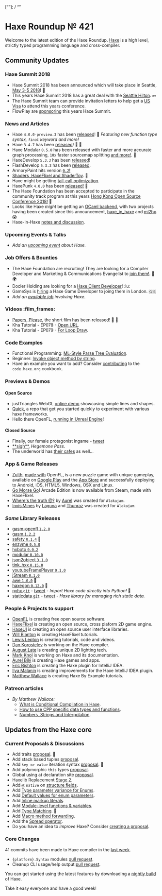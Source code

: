 [_template]: ../templates/roundup.html
[date]: / "2018-03-01 13:33:00"
[modified]: / "2018-03-01 14:13:00"
[published]: / "2018-03-01 14:30:00"
[description]: / "The latest news covering the Haxe community, featuring upcoming talks, the latest HaxeLib releases, game previews and lots more!"
[“”]: / “”

# Haxe Roundup № 421

Welcome to the latest edition of the Haxe Roundup. [Haxe](http://haxe.org/?utm_source=haxe.io) is a high level, strictly typed programming language and cross-compiler.

## Community Updates

### Haxe Summit 2018

- Haxe Summit 2018 has been announced which will take place in Seattle, [May 3-5 2018](https://summit.haxe.org/us/2018/)! :tada:
- This years Haxe Summit 2018 has a great deal with the [Seattle Hilton](https://twitter.com/HaxeSummit/status/953767955338354689). :dollar:
- The Haxe Summit team can provide invitation letters to help get a [US Visa](https://twitter.com/HaxeSummit/status/955646774101897216) to attend this years conference.
- FlowPlay are [sponsoring](http://markets.businessinsider.com/news/stocks/FlowPlay-to-Bring-Inaugural-U-S-Haxe-Summit-to-Seattle-1014968271) this years Haxe Summit.

### News and Articles

- Haxe `4.0.0-preview.3` has been [released](https://haxe.org/download/version/4.0.0-preview.3/)! :tada: _Featuring new function type syntax, `final` keyword and more!_
- Haxe `3.4.7` has been [released](https://community.haxe.org/t/haxe-3-4-7-is-released/462/1)! :star2: :tada:
- Haxe Modular `0.5.0` has been released with faster and more accurate graph processing, `10x` faster sourcemap splitting [and more!](https://twitter.com/elsassph/status/967158013084798976). :star2:
- HaxeDevelop `5.3.3` has been [released](https://twitter.com/haxe_org/status/968832480525672448)!
- FlashDevelop `5.3.3` has been [released](https://twitter.com/flashdevelop/status/966046716301594624).
- ArmoryPaint hits version [`0.2`!](https://twitter.com/luboslenco/status/968559066074288130)
- [Shaders, HaxeFlixel and ShaderToy](https://twitter.com/dixonary_/status/968507085192421376). :star2:
- Haxe might be getting [tail-call optimization](https://twitter.com/nadako/status/967660172431773696).
- HaxePunk `4.0.0` has been [released!](https://twitter.com/HaxePunk/status/962456331029430273) :tada:
- The Haxe Foundation has been accepted to participate in the community track program at this years [Hong Kong Open Source Conference 2018!](https://haxe.org/blog/haxe-track-at-hkoscon-2018/) :star2:
- Looks like Haxe _might_ be getting an [OCaml backend](https://twitter.com/skial/status/962324583608143872), with two projects having been created since this announcement, [haxe_in_haxe](https://github.com/elnabo/haxe_in_haxe) and [ml2hx](https://github.com/nadako/ml2hx). :scream:
- Haxe-in-Haxe [notes and discussion](https://github.com/HaxeFoundation/haxe/issues/6843).


### Upcoming Events & Talks

- _Add an [upcoming event](https://github.com/skial/haxe.io/labels/events) about Haxe._

### Job Offers & Bounties

- The Haxe Foundation are recruiting! They are looking for a Compiler Developer and Marketing & Communications Evangelist to [join them!](https://haxe.org/blog/hf-is-recruiting/). :star2: :earth_africa:
- Docler Holding are looking for a [Haxe Client Developer](https://doclerholding.recruitee.com/o/client-haxe-developer)! :lu:
- GameSys is [hiring](https://twitter.com/gavindeadman/status/952933396841451521) a Haxe Game Developer to joing them in London. :gb:
- _Add an [available job](https://github.com/skial/haxe.io/labels/jobs) involving Haxe_.

### Videos :film_frames:

- [Papers, Please](https://www.youtube.com/watch?v=YFHHGETsxkE), the short film has been released! :star2: :tada:
- Kha Tutorial - EP078 - [Open URL](https://www.youtube.com/watch?v=gVMzjxEKUfE&feature=youtu.be&a=).
- Kha Tutorial - EP079 - [For Loop Draw](https://www.youtube.com/watch?v=WjljFlJBDm8&feature=youtu.be&a=).

### Code Examples

- Functional Programming: [ML-Style Parse Tree Evaluation](https://code.haxe.org/category/functional-programming/functional-style-expression-evaluation.html).
- Beginner: [Invoke object method by string](https://code.haxe.org/category/beginner/reflection-method-call.html).
- Have an example you want to add? Consider [contributing](https://github.com/HaxeFoundation/code-cookbook#contributing-articles) to the `code.haxe.org` cookbook.

### Previews & Demos

#### Open Source

- justTriangles WebGL [online demo](https://twitter.com/Nanjizal_net/status/968653436647542784) showcasing simple lines and shapes.
- [Quick](https://twitter.com/Nanjizal_net/status/968616252313952256), a repo that get you started quickly to experiment with various haxe frameworks.
- Hello there OpenFL, [running in Unreal Engine](https://twitter.com/d0oo0p/status/968935593769086977)!

#### Closed Source

- Finally, our female protagonist ingame - [tweet](https://twitter.com/SUPERCuteAlien/status/968939979580813313)
- [\*\*sigh\*\*](https://twitter.com/ingenoire/status/968581271155826689), _Hegemone Pass_.
- The underworld has [their cafes](https://twitter.com/ingenoire/status/968250924849418241) as well...

### App & Game Releases

- [Zulth](http://zulth.com/), [made with](https://twitter.com/RealyUniqueName/status/969139540282826752) OpenFL, is a new puzzle game with unique gameplay, available on [Google Play](https://play.google.com/store/apps/details?id=com.zulth) and the [App Store](https://itunes.apple.com/app/id1347699607) and successfully deploying to Android, iOS, HTML5, Windows, OSX and Linux.
- [Go Morse Go](http://store.steampowered.com/app/797570/Go_Morse_Go_Arcade_Edition/)! Arcade Edition is now available from Steam, made with HaxeFlixel.
- [Where's the truth @?](https://alakajam.com/2nd-alakajam/180/full-blockfull-blockfull-blockfull-blockfull-blockfull-blockfull-blockfull-block-wheres-full-blockfull-blockfull-blockfull-blockfull-blockth/) by [Aurel](https://twitter.com/AurelDev) was created for `Alakajam`.
- [InvisiMines](https://alakajam.com/2nd-alakajam/151/invisimines/) by [Laguna](https://www.twitter.com/Laguna_999) and [Thunraz](https://www.twitter.com/Thunraz) was created for `Alakajam`.

### _Some_ Library Releases

- [gasm-openfl `1.2.0`](http://lib.haxe.org/p/gasm-openfl)
- [gasm `1.2.2`](http://lib.haxe.org/p/gasm)
- [safety `0.1.4`](http://lib.haxe.org/p/safety) :star2:
- [enzyme `0.5.0`](http://lib.haxe.org/p/enzyme)
- [hxboto `0.0.2`](http://lib.haxe.org/p/hxboto)
- [modular `0.10.0`](http://lib.haxe.org/p/modular)
- [json2object `3.1.0`](http://lib.haxe.org/p/json2object)
- [tink_hxx `0.15.0`](http://lib.haxe.org/p/tink_hxx)
- [youtubeFramePlayer `0.1.0`](http://lib.haxe.org/p/youtubeIFramePlayer)
- [jStream `0.1.0`](http://lib.haxe.org/p/jStream)
- [awe `1.0.0`](http://lib.haxe.org/p/awe) :star2:
- [haxegon `0.12.0`](http://lib.haxe.org/p/haxegon) :star2:
- [pyhx `git`](https://github.com/bendmorris/pyhx) - [tweet](https://twitter.com/bendmorris/status/968373486925336576) - _Import Haxe code directly into Python!_ :star2:
- [staticdata `git`](https://github.com/bendmorris/staticdata) - [tweet](https://twitter.com/bendmorris/status/967881484987023361) - _Haxe library for managing rich static data._

### People & Projects to support

- [OpenFL](https://www.patreon.com/openfl) is creating free open source software.
- [HaxeFlixel](https://www.patreon.com/haxeflixel) is creating an open source, cross plaform 2D game engine.
- [HaxeUI](https://www.patreon.com/haxeui) is creating an open source user interface libraries.
- [Will Blanton](https://www.patreon.com/x01010111) is creating HaxeFlixel tutorials.
- [Lewis Lepton](https://www.patreon.com/lewislepton) is creating tutorials, code and videos.
- [Dan Korostelev](https://www.patreon.com/nadako) is working on the Haxe compiler.
- [August Late](http://www.patreon.com/augustlate) is creating unique 2D lighting tech.
- [Mark Knol](https://www.patreon.com/markknol) is working on Haxe and its documentation.
- [Aurel Bílý](https://www.patreon.com/Aurel300) is creating Haxe games and apps.
- [Eric Bishton](https://www.patreon.com/EricBishton) is creating the Haxe plugin for IntelliJ IDEA.
- [Ilya Malanin](https://www.patreon.com/mayakwd) is creating improvements for the Haxe IntelliJ IDEA plugin.
- [Matthew Wallace](https://www.patreon.com/haxeexamples) is creating Haxe By Example tutorials.

### Patreon articles

- _By Matthew Wallace:_
    - [What is Conditional Compilation in Haxe](https://www.patreon.com/posts/what-is-in-haxe-17203338?utm_medium=social&utm_source=haxe.io&utm_campaign=postshare).
    - [How to use CPP specific data types and functions](https://www.patreon.com/posts/how-to-use-cpp-17203279?utm_medium=social&utm_source=haxe.io&utm_campaign=postshare).
    - [Numbers, Strings and Interpolation](https://www.patreon.com/posts/numbers-strings-17203222?utm_medium=social&utm_source=haxe.io&utm_campaign=postshare).

## Updates from the Haxe core

### Current Proposals & Discussions

- Add traits [proposal](https://github.com/HaxeFoundation/haxe-evolution/pull/40). :star2:
- Add stack based tuples [proposal](https://github.com/HaxeFoundation/haxe-evolution/pull/38).
- Add `key => value` iteration syntax [proposal](https://github.com/HaxeFoundation/haxe-evolution/pull/37). :star2:
- Add polymorphic `this` types [proposal](https://github.com/HaxeFoundation/haxe-evolution/pull/36).
- Global using at declaration site [proposal](https://github.com/HaxeFoundation/haxe-evolution/issues/35).
- Haxelib Replacement [Stage 2](https://github.com/HaxeFoundation/haxe-evolution/issues/34).
- Add `@:native` on [structure fields](https://github.com/HaxeFoundation/haxe-evolution/pull/32).
- Add [Type parameter variance for Enums](https://github.com/HaxeFoundation/haxe-evolution/pull/28).
- Add [Default values for enum parameters](https://github.com/HaxeFoundation/haxe-evolution/issues/27).
- Add [Inline markup literals](https://github.com/HaxeFoundation/haxe-evolution/pull/26).
- Add [Module-level functions & variables](https://github.com/HaxeFoundation/haxe-evolution/pull/24).
- Add [Type Matching](https://github.com/HaxeFoundation/haxe-evolution/pull/20). :star2:
- Add [Macro method forwarding](https://github.com/HaxeFoundation/haxe-evolution/pull/18).
- Add the [Spread operator](https://github.com/HaxeFoundation/haxe-evolution/pull/7).
- Do you have an idea to _improve_ Haxe? Consider [creating a proposal].

### Core Changes

41 commits have been made to Haxe compiler in the [last week].

- `{platform}.Syntax` modules [pull request](https://github.com/HaxeFoundation/haxe/pull/6849).
- Cleanup CLI usage/help output [pull request](https://github.com/HaxeFoundation/haxe/pull/6862).

You can get started using the latest features by downloading a [nightly build] of Haxe.

Take it easy everyone and have a good week!

[last week]: https://github.com/issues?utf8=%E2%9C%93&q=closed:2018-02-22..2018-03-01+org:haxefoundation+is:closed+
[nightly build]: http://build.haxe.org
[creating a proposal]: https://github.com/HaxeFoundation/haxe-evolution
